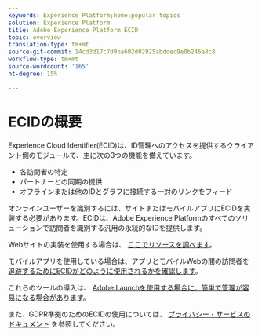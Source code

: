 ```yaml
---
keywords: Experience Platform;home;popular topics
solution: Experience Platform
title: Adobe Experience Platform ECID
topic: overview
translation-type: tm+mt
source-git-commit: 14cd3d17c7d9ba602d02925abddec9e0b246a8c8
workflow-type: tm+mt
source-wordcount: '165'
ht-degree: 15%

---
```



# ECIDの概要

Experience Cloud Identifier(ECID)は、ID管理へのアクセスを提供するクライアント側のモジュールで、主に次の3つの機能を備えています。

- 各訪問者の特定
- パートナーとの同期の提供
- オフラインまたは他のIDとグラフに接続する一対のリンクをフィード

オンラインユーザーを識別するには、サイトまたはモバイルアプリにECIDを実装する必要があります。ECIDは、Adobe Experience Platformのすべてのソリューションで訪問者を識別する汎用の永続的なIDを提供します。

Webサイトの実装を使用する場合は、 [ここでリソースを調べます](https://docs.adobe.com/content/help/ja-JP/id-service/using/home.html)。

モバイルアプリを使用している場合は、アプリとモバイルWebの間の訪問者を [追跡するためにECIDがどのように使用されるかを確認します](https://docs.adobe.com/content/help/ja-JP/mobile-services/ios/sdk-reference-ios/hybrid-app.html)。

これらのツールの導入は、 [Adobe Launchを使用する場合に、簡単で管理が容易になる場合があります](https://docs.adobe.com/content/help/ja-JP/launch/using/overview.html)。

また、GDPR準拠のためのECIDの使用については、 [プライバシー・サービスのドキュメント](../privacy-service/identity-data.md) を参照してください。

